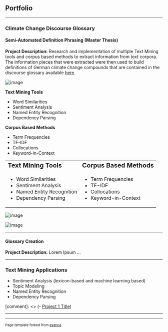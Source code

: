 ## Portfolio

---

### Climate Change Discourse Glossary  

<!--![image](https://github.com/ajgoecke/ajgoecke.github.io/assets/59655309/43bbc09a-cc66-4b10-bf56-39adb88fde35)-->

#### Semi-Automated Definition Phrasing (Master Thesis)
**Project Description:** Research and implementation of multiple Text Mining tools and corpus based methods to 
extract information from text corpora. The information pieces that were extracted were then used to build definitions of 
German climate change compounds that are contained in the discourse glossary available [here](http://www.klimadiskurs.info).

![image](https://github.com/ajgoecke/ajgoecke.github.io/assets/59655309/7723ce27-d995-4745-9432-b0d6ab0df01d)



<!--![image](https://github.com/ajgoecke/ajgoecke.github.io/assets/59655309/c560981e-f1ab-48cd-a43c-844c358e239f)-->

**Text Mining Tools**
- Word Similarities
- Sentiment Analysis
- Named Entity Recognition
- Dependency Parsing

**Corpus Based Methods**
- Term Frequencies
- TF-IDF
- Collocations
- Keyword-in-Context

<table border="0">
 <tr>
    <td><b style="font-size:20px">Text Mining Tools</b></td>
    <td><b style="font-size:20px">Corpus Based Methods</b></td>
 </tr>
 <tr>
    <td><ul>
  <li>Word Similarities</li>
  <li>Sentiment Analysis</li>
  <li>Named Entity Recognition</li>
  <li>Dependency Parsing</li>
</ul></td>
    <td><ul>
  <li>Term Frequencies</li>
  <li>TF-IDF</li>
  <li>Collocations</li>
  <li>Keyword-in-Context</li>
</ul></td>
 </tr>
</table>

<!-- <img src="https://github.com/ajgoecke/ajgoecke.github.io/assets/59655309/c560981e-f1ab-48cd-a43c-844c358e239f"  width="500" height="470"> -->

![image](https://github.com/ajgoecke/ajgoecke.github.io/assets/59655309/0c716a62-78cf-42ef-aa5d-3a22ede77176)

![image](https://github.com/ajgoecke/ajgoecke.github.io/assets/59655309/d3b02225-c823-4f34-b92a-7612e2611548)

<!-- <img src="https://github.com/ajgoecke/ajgoecke.github.io/assets/59655309/0c716a62-78cf-42ef-aa5d-3a22ede77176"  width="500" height="470"> -->

---
#### Glossary Creation
**Project Description:** Lorem Ipsum ...

---

### Text Mining Applications
- Sentiment Analysis (lexicon-based and machine learning based)
- Topic Modeling 
- Named Entity Recognition
- Dependency Parsing

[comment]: <> (- [Project 1 Title](http://example.com/))

---




---
<p style="font-size:11px">Page template forked from <a href="https://github.com/evanca/quick-portfolio">evanca</a></p>
<!-- Remove above link if you don't want to attibute -->

